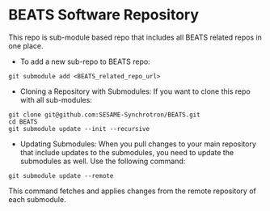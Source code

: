 # BEATS Software Repository #
This repo is sub-module based repo that includes all BEATS related repos in one place. 

- To add a new sub-repo to BEATS repo: 
``` 
git submodule add <BEATS_related_repo_url>
```
- Cloning a Repository with Submodules:
If you want to clone this repo with all sub-modules: 
```
git clone git@github.com:SESAME-Synchrotron/BEATS.git
cd BEATS
git submodule update --init --recursive
```
- Updating Submodules:
When you pull changes to your main repository that include updates to the submodules, you need to update the submodules as well. Use the following command:
```
git submodule update --remote
```
This command fetches and applies changes from the remote repository of each submodule.
